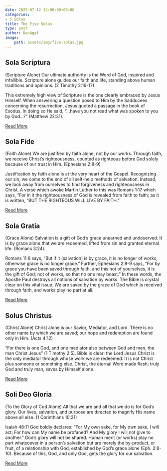 ```yaml
---
date: 2025-07-12 12:00:00+08:00
categories:
- 5 Solas
title: The Five Solas
type: post
author: DanAgaf
image:
    path: assets/img/five-solas.jpg
---
```


## Sola Scriptura
(Scripture Alone)
Our ultimate authority is the Word of God, inspired and infallible. Scripture alone guides our faith and life, standing above human traditions and opinions. (2 Timothy 3:16-17). 

This extremely high view of Scripture is the one clearly embraced by Jesus Himself. When answering a question posed to Him by the Sadducees concerning the resurrection, Jesus quoted a passage in the book of Exodus. In doing so He said, “…have you not read what was spoken to you by God…?” (Matthew 22:31). 

[Read More](/posts/Sola-Scriptura)

## Sola Fide
(Faith Alone)
We are justified by faith alone, not by our works. Through faith, we receive Christ’s righteousness, counted as righteous before God solely because of our trust in Him. (Ephesians 2:8-9) 

Justification by faith alone is at the very heart of the Gospel. Recognizing our sin, we come to the end of all self-help methods of salvation. Instead, we look away from ourselves to find forgiveness and righteousness in Christ. A verse which awoke Martin Luther to this was Romans 1:17 which says, “For in it the righteousness of God is revealed from faith to faith; as it is written, “BUT THE RIGHTEOUS WILL LIVE BY FAITH.” 

[Read More](/posts/Sola-Fide)

## Sola Gratia
(Grace Alone)
Salvation is a gift of God’s grace unearned and undeserved. It is by grace alone that we are redeemed, lifted from sin and granted eternal life. (Romans 3:24).

Romans 11:6 says, “But if it (salvation) is by grace, it is no longer of works, otherwise grace is no longer grace.” Further, Ephesians 2:8-9 says, “For by grace you have been saved through faith, and this not of yourselves, it is the gift of God; not of works, so that no one may boast.” In these words, the Apostle Paul destroys all notions of salvation by works. The Bible is crystal clear on this vital issue. We are saved by the grace of God which is received through faith, and works play no part at all.

[Read More](/posts/Sola-Gratia)

## Solus Christus
(Christ Alone)
Christ alone is our Savior, Mediator, and Lord. There is no other name by which we are saved; our hope and redemption are found only in Him. (Acts 4:12)

“For there is one God, and one mediator also between God and men, the man Christ Jesus” (1 Timothy 2:5). Bible is clear: the Lord Jesus Christ is the only mediator through whose work we are redeemed. It is not Christ plus someone or something else. Christ, the eternal Word made flesh; truly God and truly man, saves by Himself alone.

[Read More](/posts/Sola-Christus)

## Soli Deo Gloria
(To the Glory of Cod Alone)
All that we are and all that we do is for God’s glory. Our lives, salvation, and purpose are directed to magnify His name above all else. (1 Corinthians 10:31)

Isaiah 48:11 God boldly declares: “For My own sake, for My own sake, I will act; For how can My name be profaned? And My glory I will not give to another.” God’s glory will not be shared. Human merit (or works) play no part whatsoever in a person’s salvation but are merely the by-product, or fruit, of a relationship with God, established by God’s grace alone (Eph. 2:8-10). Because of this, God, and only God, gets the glory for our salvation.

[Read More](/posts/Sola-Deo-Gloria)
